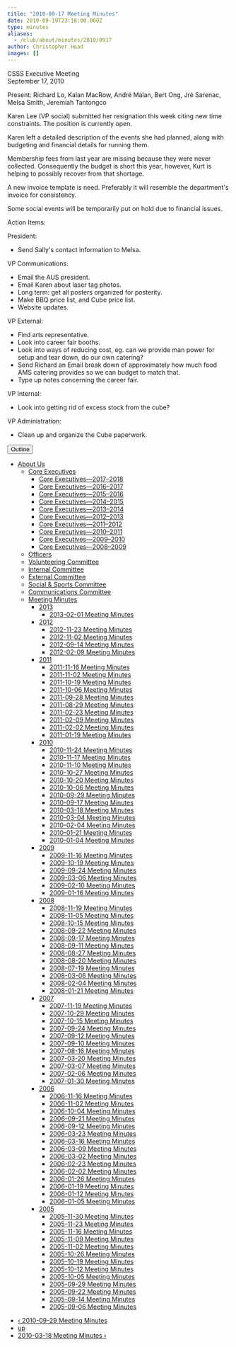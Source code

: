 ```yaml
---
title: "2010-09-17 Meeting Minutes"
date: 2010-09-19T23:16:00.000Z
type: minutes
aliases:
  - /club/about/minutes/2010/0917
author: Christopher Head
images: []
---
```


<div class="field field-name-body field-type-text-with-summary field-label-hidden"><div class="field-items"><div class="field-item even"><p>CSSS Executive Meeting<br>
September 17, 2010</p>
<p>Present: Richard Lo, Kalan MacRow, Andr&#xE9; Malan, Bert Ong, Jr&#xE9; Sarenac, Melsa Smith, Jeremiah Tantongco</p>
<p>Karen Lee (VP social) submitted her resignation this week citing new time constraints. The position is currently open.</p>
<p>Karen left a detailed description of the events she had planned, along with budgeting and financial details for running them.</p>
<p>Membership fees from last year are missing because they were never collected. Consequently the budget is short this year, however, Kurt is helping to possibly recover from that shortage.</p>
<p>A new invoice template is need. Preferably it will resemble the department&apos;s invoice for consistency.</p>
<p>Some social events will be temporarily put on hold due to financial issues.</p>
<p>Action Items:</p>
<p>President:</p>
<ul>
<li>Send Sally&apos;s contact information to Melsa.</li>
</ul>
<p>VP Communications:</p>
<ul>
<li>Email the AUS president.</li>
<li>Email Karen about laser tag photos.</li>
<li>Long term: get all posters organized for posterity.</li>
<li>Make BBQ price list, and Cube price list.</li>
<li>Website updates.</li>
</ul>
<p>VP External:</p>
<ul>
<li>Find arts representative.</li>
<li>Look into career fair booths.</li>
<li>Look into ways of reducing cost, eg. can we provide man power for setup and tear down, do our own catering?</li>
<li>Send Richard an Email break down of approximately how much food AMS catering provides so we can budget to match that.</li>
<li>Type up notes concerning the career fair.</li>
</ul>
<p>VP Internal:</p>
<ul>
<li>Look into getting rid of excess stock from the cube?</li>
</ul>
<p>VP Administration:</p>
<ul>
<li>Clean up and organize the Cube paperwork.</li>
</ul>
</div></div></div>  <div id="book-navigation-2" class="book-navigation">
    <div class="book-toc btn-group pull-right">  <button type="button" class="btn btn-link dropdown-toggle" data-toggle="dropdown"><span class="icon glyphicon glyphicon-list" aria-hidden="true"></span> Outline <span class="caret"></span></button><ul class="dropdown-menu" role="menu"><li class="first last expanded" role="presentation"><a href="/club/about">About Us</a><ul class="dropdown-menu" role="menu"><li class="first expanded" role="presentation"><a href="/club/about/core">Core Executives</a><ul class="dropdown-menu" role="menu"><li class="first leaf" role="presentation"><a href="/content/core-executives%E2%80%942017%E2%80%932018">Core Executives&#x2014;2017&#x2013;2018</a></li>
<li class="leaf" role="presentation"><a href="/content/core-executives%E2%80%942016%E2%80%932017">Core Executives&#x2014;2016&#x2013;2017</a></li>
<li class="leaf" role="presentation"><a href="/content/core-executives%E2%80%942015%E2%80%932016">Core Executives&#x2014;2015&#x2013;2016</a></li>
<li class="leaf" role="presentation"><a href="/club/about/core/2014">Core Executives&#x2014;2014&#x2013;2015</a></li>
<li class="leaf" role="presentation"><a href="/club/about/core/2013">Core Executives&#x2014;2013&#x2013;2014</a></li>
<li class="leaf" role="presentation"><a href="/club/about/core/2012">Core Executives&#x2014;2012&#x2013;2013</a></li>
<li class="leaf" role="presentation"><a href="/club/about/core/2011">Core Executives&#x2014;2011&#x2013;2012</a></li>
<li class="collapsed" role="presentation"><a href="/club/about/core/2010">Core Executives&#x2014;2010&#x2013;2011</a></li>
<li class="leaf" role="presentation"><a href="/club/about/core/2009">Core Executives&#x2014;2009&#x2013;2010</a></li>
<li class="last leaf" role="presentation"><a href="/club/about/core/2008">Core Executives&#x2014;2008&#x2013;2009</a></li>
</ul></li>
<li class="leaf" role="presentation"><a href="/club/about/officers">Officers</a></li>
<li class="leaf" role="presentation"><a href="/club/about/volunteer">Volunteering Committee</a></li>
<li class="leaf" role="presentation"><a href="/club/about/internal">Internal Committee</a></li>
<li class="leaf" role="presentation"><a href="/club/about/external">External Committee</a></li>
<li class="leaf" role="presentation"><a href="/club/about/social-sports">Social &amp; Sports Committee</a></li>
<li class="leaf" role="presentation"><a href="/club/about/communications">Communications Committee</a></li>
<li class="last expanded" role="presentation"><a href="/club/about/minutes">Meeting Minutes</a><ul class="dropdown-menu" role="menu"><li class="first expanded" role="presentation"><a href="/club/about/minutes/2013">2013</a><ul class="dropdown-menu" role="menu"><li class="first last leaf" role="presentation"><a href="/club/about/minutes/2013/0201">2013-02-01 Meeting Minutes</a></li>
</ul></li>
<li class="expanded" role="presentation"><a href="/club/about/minutes/2012">2012</a><ul class="dropdown-menu" role="menu"><li class="first leaf" role="presentation"><a href="/club/about/minutes/2012/1123">2012-11-23 Meeting Minutes</a></li>
<li class="leaf" role="presentation"><a href="/club/about/minutes/2012/1102">2012-11-02 Meeting Minutes</a></li>
<li class="leaf" role="presentation"><a href="/club/about/minutes/2012/0914">2012-09-14 Meeting Minutes</a></li>
<li class="last leaf" role="presentation"><a href="/club/about/minutes/2012/0209">2012-02-09 Meeting Minutes</a></li>
</ul></li>
<li class="expanded" role="presentation"><a href="/club/about/minutes/2011">2011</a><ul class="dropdown-menu" role="menu"><li class="first leaf" role="presentation"><a href="/club/about/minutes/2011/1116">2011-11-16 Meeting Minutes</a></li>
<li class="leaf" role="presentation"><a href="/club/about/minutes/2011/1102">2011-11-02 Meeting Minutes</a></li>
<li class="leaf" role="presentation"><a href="/club/about/minutes/2011/1019">2011-10-19 Meeting Minutes</a></li>
<li class="leaf" role="presentation"><a href="/club/about/minutes/2011/1006">2011-10-06 Meeting Minutes</a></li>
<li class="leaf" role="presentation"><a href="/club/about/minutes/2011/0928">2011-09-28 Meeting Minutes</a></li>
<li class="leaf" role="presentation"><a href="/club/about/minutes/2011/0829">2011-08-29 Meeting Minutes</a></li>
<li class="leaf" role="presentation"><a href="/club/about/minutes/2011/0223">2011-02-23 Meeting Minutes</a></li>
<li class="leaf" role="presentation"><a href="/club/about/minutes/2011/0209">2011-02-09 Meeting Minutes</a></li>
<li class="leaf" role="presentation"><a href="/club/about/minutes/2011/0202">2011-02-02 Meeting Minutes</a></li>
<li class="last leaf" role="presentation"><a href="/club/about/minutes/2011/0119">2011-01-19 Meeting Minutes</a></li>
</ul></li>
<li class="expanded" role="presentation"><a href="/club/about/minutes/2010">2010</a><ul class="dropdown-menu" role="menu"><li class="first leaf" role="presentation"><a href="/club/about/minutes/2010/1124">2010-11-24 Meeting Minutes</a></li>
<li class="leaf" role="presentation"><a href="/club/about/minutes/2010/1117">2010-11-17 Meeting Minutes</a></li>
<li class="leaf" role="presentation"><a href="/club/about/minutes/2010/1110">2010-11-10 Meeting Minutes</a></li>
<li class="leaf" role="presentation"><a href="/club/about/minutes/2010/1027">2010-10-27 Meeting Minutes</a></li>
<li class="leaf" role="presentation"><a href="/club/about/minutes/2010/1020">2010-10-20 Meeting Minutes</a></li>
<li class="leaf" role="presentation"><a href="/club/about/minutes/2010/1006">2010-10-06 Meeting Minutes</a></li>
<li class="leaf" role="presentation"><a href="/club/about/minutes/2010/0929">2010-09-29 Meeting Minutes</a></li>
<li class="leaf active" role="presentation"><a href="/club/about/minutes/2010/0917" class="active">2010-09-17 Meeting Minutes</a></li>
<li class="leaf" role="presentation"><a href="/club/about/minutes/2010/0318">2010-03-18 Meeting Minutes</a></li>
<li class="leaf" role="presentation"><a href="/club/about/minutes/2010/0304">2010-03-04 Meeting Minutes</a></li>
<li class="leaf" role="presentation"><a href="/club/about/minutes/2010/0204">2010-02-04 Meeting Minutes</a></li>
<li class="leaf" role="presentation"><a href="/club/about/minutes/2010/0121">2010-01-21 Meeting Minutes</a></li>
<li class="last leaf" role="presentation"><a href="/club/about/minutes/2010/0104">2010-01-04 Meeting Minutes</a></li>
</ul></li>
<li class="expanded" role="presentation"><a href="/club/about/minutes/2009">2009</a><ul class="dropdown-menu" role="menu"><li class="first leaf" role="presentation"><a href="/club/about/minutes/2009/1116">2009-11-16 Meeting Minutes</a></li>
<li class="leaf" role="presentation"><a href="/club/about/minutes/2009/1019">2009-10-19 Meeting Minutes</a></li>
<li class="leaf" role="presentation"><a href="/club/about/minutes/2009/0924">2009-09-24 Meeting Minutes</a></li>
<li class="leaf" role="presentation"><a href="/club/about/minutes/2009/0306">2009-03-06 Meeting Minutes</a></li>
<li class="leaf" role="presentation"><a href="/club/about/minutes/2009/0210">2009-02-10 Meeting Minutes</a></li>
<li class="last leaf" role="presentation"><a href="/club/about/minutes/2009/0116">2009-01-16 Meeting Minutes</a></li>
</ul></li>
<li class="expanded" role="presentation"><a href="/club/about/minutes/2008">2008</a><ul class="dropdown-menu" role="menu"><li class="first leaf" role="presentation"><a href="/club/about/minutes/2008/1119">2008-11-19 Meeting Minutes</a></li>
<li class="leaf" role="presentation"><a href="/club/about/minutes/2008/1105">2008-11-05 Meeting Minutes</a></li>
<li class="leaf" role="presentation"><a href="/club/about/minutes/2008/1015">2008-10-15 Meeting Minutes</a></li>
<li class="leaf" role="presentation"><a href="/club/about/minutes/2008/0922">2008-09-22 Meeting Minutes</a></li>
<li class="leaf" role="presentation"><a href="/club/about/minutes/2008/0917">2008-09-17 Meeting Minutes</a></li>
<li class="leaf" role="presentation"><a href="/club/about/minutes/2008/0911">2008-09-11 Meeting Minutes</a></li>
<li class="leaf" role="presentation"><a href="/club/about/minutes/2008/0827">2008-08-27 Meeting Minutes</a></li>
<li class="leaf" role="presentation"><a href="/club/about/minutes/2008/0820">2008-08-20 Meeting Minutes</a></li>
<li class="leaf" role="presentation"><a href="/club/about/minutes/2008/0719">2008-07-19 Meeting Minutes</a></li>
<li class="leaf" role="presentation"><a href="/club/about/minutes/2008/0306">2008-03-06 Meeting Minutes</a></li>
<li class="leaf" role="presentation"><a href="/club/about/minutes/2008/0204">2008-02-04 Meeting Minutes</a></li>
<li class="last leaf" role="presentation"><a href="/club/about/minutes/2008/0121">2008-01-21 Meeting Minutes</a></li>
</ul></li>
<li class="expanded" role="presentation"><a href="/club/about/minutes/2007">2007</a><ul class="dropdown-menu" role="menu"><li class="first leaf" role="presentation"><a href="/club/about/minutes/2007/1119">2007-11-19 Meeting Minutes</a></li>
<li class="leaf" role="presentation"><a href="/club/about/minutes/2007/1029">2007-10-29 Meeting Minutes</a></li>
<li class="leaf" role="presentation"><a href="/club/about/minutes/2007/1015">2007-10-15 Meeting Minutes</a></li>
<li class="leaf" role="presentation"><a href="/club/about/minutes/2007/0924">2007-09-24 Meeting Minutes</a></li>
<li class="leaf" role="presentation"><a href="/club/about/minutes/2007/0912">2007-09-12 Meeting Minutes</a></li>
<li class="leaf" role="presentation"><a href="/club/about/minutes/2007/0910">2007-09-10 Meeting Minutes</a></li>
<li class="leaf" role="presentation"><a href="/club/about/minutes/2007/0816">2007-08-16 Meeting Minutes</a></li>
<li class="leaf" role="presentation"><a href="/club/about/minutes/2007/0320">2007-03-20 Meeting Minutes</a></li>
<li class="leaf" role="presentation"><a href="/club/about/minutes/2007/0307">2007-03-07 Meeting Minutes</a></li>
<li class="leaf" role="presentation"><a href="/club/about/minutes/2007/0206">2007-02-06 Meeting Minutes</a></li>
<li class="last leaf" role="presentation"><a href="/club/about/minutes/2007/0130">2007-01-30 Meeting Minutes</a></li>
</ul></li>
<li class="expanded" role="presentation"><a href="/club/about/minutes/2006">2006</a><ul class="dropdown-menu" role="menu"><li class="first leaf" role="presentation"><a href="/club/about/minutes/2006/1116">2006-11-16 Meeting Minutes</a></li>
<li class="leaf" role="presentation"><a href="/club/about/minutes/2006/1102">2006-11-02 Meeting Minutes</a></li>
<li class="leaf" role="presentation"><a href="/club/about/minutes/2006/1004">2006-10-04 Meeting Minutes</a></li>
<li class="leaf" role="presentation"><a href="/club/about/minutes/2006/0921">2006-09-21 Meeting Minutes</a></li>
<li class="leaf" role="presentation"><a href="/club/about/minutes/2006/0912">2006-09-12 Meeting Minutes</a></li>
<li class="leaf" role="presentation"><a href="/club/about/minutes/2006/0323">2006-03-23 Meeting Minutes</a></li>
<li class="leaf" role="presentation"><a href="/club/about/minutes/2006/0316">2006-03-16 Meeting Minutes</a></li>
<li class="leaf" role="presentation"><a href="/club/about/minutes/2006/0309">2006-03-09 Meeting Minutes</a></li>
<li class="leaf" role="presentation"><a href="/club/about/minutes/2006/0302">2006-03-02 Meeting Minutes</a></li>
<li class="leaf" role="presentation"><a href="/club/about/minutes/2006/0223">2006-02-23 Meeting Minutes</a></li>
<li class="leaf" role="presentation"><a href="/club/about/minutes/2006/0202">2006-02-02 Meeting Minutes</a></li>
<li class="leaf" role="presentation"><a href="/club/about/minutes/2006/0126">2006-01-26 Meeting Minutes</a></li>
<li class="leaf" role="presentation"><a href="/club/about/minutes/2006/0119">2006-01-19 Meeting Minutes</a></li>
<li class="leaf" role="presentation"><a href="/club/about/minutes/2006/0112">2006-01-12 Meeting Minutes</a></li>
<li class="last leaf" role="presentation"><a href="/club/about/minutes/2006/0105">2006-01-05 Meeting Minutes</a></li>
</ul></li>
<li class="last expanded" role="presentation"><a href="/club/about/minutes/2005">2005</a><ul class="dropdown-menu" role="menu"><li class="first leaf" role="presentation"><a href="/club/about/minutes/2005/1130">2005-11-30 Meeting Minutes</a></li>
<li class="leaf" role="presentation"><a href="/club/about/minutes/2005/1123">2005-11-23 Meeting Minutes</a></li>
<li class="leaf" role="presentation"><a href="/club/about/minutes/2005/1116">2005-11-16 Meeting Minutes</a></li>
<li class="leaf" role="presentation"><a href="/club/about/minutes/2005/1109">2005-11-09 Meeting Minutes</a></li>
<li class="leaf" role="presentation"><a href="/club/about/minutes/2005/1102">2005-11-02 Meeting Minutes</a></li>
<li class="leaf" role="presentation"><a href="/club/about/minutes/2005/1026">2005-10-26 Meeting Minutes</a></li>
<li class="leaf" role="presentation"><a href="/club/about/minutes/2005/1019">2005-10-19 Meeting Minutes</a></li>
<li class="leaf" role="presentation"><a href="/club/about/minutes/2005/1012">2005-10-12 Meeting Minutes</a></li>
<li class="leaf" role="presentation"><a href="/club/about/minutes/2005/1005">2005-10-05 Meeting Minutes</a></li>
<li class="leaf" role="presentation"><a href="/club/about/minutes/2005/0929">2005-09-29 Meeting Minutes</a></li>
<li class="leaf" role="presentation"><a href="/club/about/minutes/2005/0922">2005-09-22 Meeting Minutes</a></li>
<li class="leaf" role="presentation"><a href="/club/about/minutes/2005/0914">2005-09-14 Meeting Minutes</a></li>
<li class="last leaf" role="presentation"><a href="/club/about/minutes/2005/0906">2005-09-06 Meeting Minutes</a></li>
</ul></li>
</ul></li>
</ul></li>
</ul></div>
        <ul class="pager clearfix">
              <li class="previous"><a href="/club/about/minutes/2010/0929" class="page-previous" title="Go to previous page">&#x2039; 2010-09-29 Meeting Minutes</a></li>
                    <li><a href="/club/about/minutes/2010" class="page-up" title="Go to parent page">up</a></li>
                    <li class="next"><a href="/club/about/minutes/2010/0318" class="page-next" title="Go to next page">2010-03-18 Meeting Minutes &#x203A;</a></li>
          </ul>

  </div>
    <footer>
          </footer>
